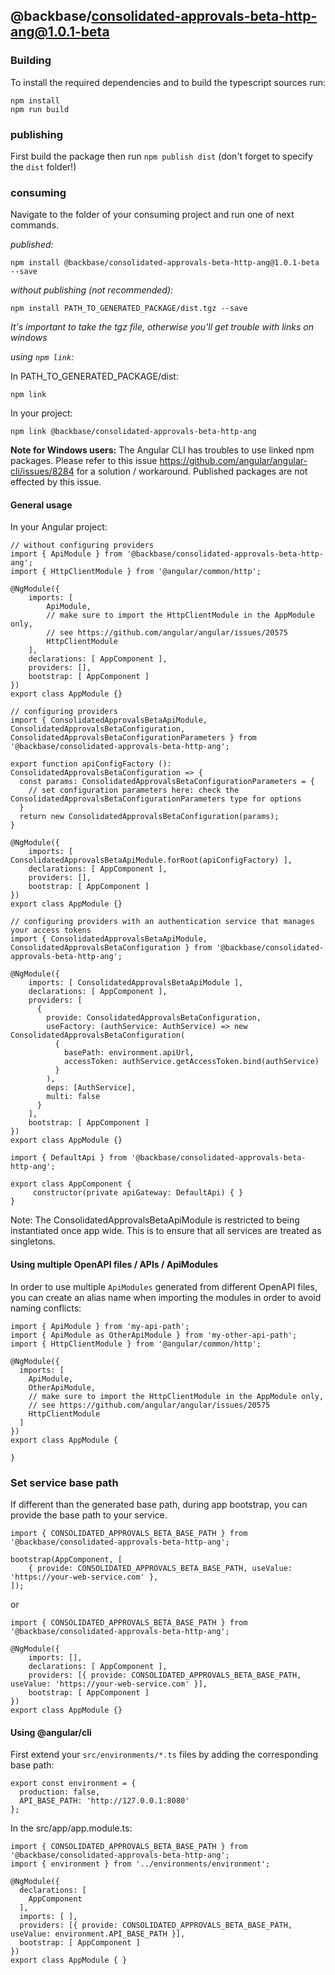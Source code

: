 ## @backbase/consolidated-approvals-beta-http-ang@1.0.1-beta

### Building

To install the required dependencies and to build the typescript sources run:
```
npm install
npm run build
```

### publishing

First build the package then run ```npm publish dist``` (don't forget to specify the `dist` folder!)

### consuming

Navigate to the folder of your consuming project and run one of next commands.

_published:_

```
npm install @backbase/consolidated-approvals-beta-http-ang@1.0.1-beta --save
```

_without publishing (not recommended):_

```
npm install PATH_TO_GENERATED_PACKAGE/dist.tgz --save
```

_It's important to take the tgz file, otherwise you'll get trouble with links on windows_

_using `npm link`:_

In PATH_TO_GENERATED_PACKAGE/dist:
```
npm link
```

In your project:
```
npm link @backbase/consolidated-approvals-beta-http-ang
```

__Note for Windows users:__ The Angular CLI has troubles to use linked npm packages.
Please refer to this issue https://github.com/angular/angular-cli/issues/8284 for a solution / workaround.
Published packages are not effected by this issue.


#### General usage

In your Angular project:


```
// without configuring providers
import { ApiModule } from '@backbase/consolidated-approvals-beta-http-ang';
import { HttpClientModule } from '@angular/common/http';

@NgModule({
    imports: [
        ApiModule,
        // make sure to import the HttpClientModule in the AppModule only,
        // see https://github.com/angular/angular/issues/20575
        HttpClientModule
    ],
    declarations: [ AppComponent ],
    providers: [],
    bootstrap: [ AppComponent ]
})
export class AppModule {}
```

```
// configuring providers
import { ConsolidatedApprovalsBetaApiModule, ConsolidatedApprovalsBetaConfiguration, ConsolidatedApprovalsBetaConfigurationParameters } from '@backbase/consolidated-approvals-beta-http-ang';

export function apiConfigFactory (): ConsolidatedApprovalsBetaConfiguration => {
  const params: ConsolidatedApprovalsBetaConfigurationParameters = {
    // set configuration parameters here: check the ConsolidatedApprovalsBetaConfigurationParameters type for options
  }
  return new ConsolidatedApprovalsBetaConfiguration(params);
}

@NgModule({
    imports: [ ConsolidatedApprovalsBetaApiModule.forRoot(apiConfigFactory) ],
    declarations: [ AppComponent ],
    providers: [],
    bootstrap: [ AppComponent ]
})
export class AppModule {}
```

```
// configuring providers with an authentication service that manages your access tokens
import { ConsolidatedApprovalsBetaApiModule, ConsolidatedApprovalsBetaConfiguration } from '@backbase/consolidated-approvals-beta-http-ang';

@NgModule({
    imports: [ ConsolidatedApprovalsBetaApiModule ],
    declarations: [ AppComponent ],
    providers: [
      {
        provide: ConsolidatedApprovalsBetaConfiguration,
        useFactory: (authService: AuthService) => new ConsolidatedApprovalsBetaConfiguration(
          {
            basePath: environment.apiUrl,
            accessToken: authService.getAccessToken.bind(authService)
          }
        ),
        deps: [AuthService],
        multi: false
      }
    ],
    bootstrap: [ AppComponent ]
})
export class AppModule {}
```

```
import { DefaultApi } from '@backbase/consolidated-approvals-beta-http-ang';

export class AppComponent {
	 constructor(private apiGateway: DefaultApi) { }
}
```

Note: The ConsolidatedApprovalsBetaApiModule is restricted to being instantiated once app wide.
This is to ensure that all services are treated as singletons.

#### Using multiple OpenAPI files / APIs / ApiModules
In order to use multiple `ApiModules` generated from different OpenAPI files,
you can create an alias name when importing the modules
in order to avoid naming conflicts:
```
import { ApiModule } from 'my-api-path';
import { ApiModule as OtherApiModule } from 'my-other-api-path';
import { HttpClientModule } from '@angular/common/http';

@NgModule({
  imports: [
    ApiModule,
    OtherApiModule,
    // make sure to import the HttpClientModule in the AppModule only,
    // see https://github.com/angular/angular/issues/20575
    HttpClientModule
  ]
})
export class AppModule {

}
```


### Set service base path
If different than the generated base path, during app bootstrap, you can provide the base path to your service.

```
import { CONSOLIDATED_APPROVALS_BETA_BASE_PATH } from '@backbase/consolidated-approvals-beta-http-ang';

bootstrap(AppComponent, [
    { provide: CONSOLIDATED_APPROVALS_BETA_BASE_PATH, useValue: 'https://your-web-service.com' },
]);
```
or

```
import { CONSOLIDATED_APPROVALS_BETA_BASE_PATH } from '@backbase/consolidated-approvals-beta-http-ang';

@NgModule({
    imports: [],
    declarations: [ AppComponent ],
    providers: [{ provide: CONSOLIDATED_APPROVALS_BETA_BASE_PATH, useValue: 'https://your-web-service.com' }],
    bootstrap: [ AppComponent ]
})
export class AppModule {}
```


#### Using @angular/cli
First extend your `src/environments/*.ts` files by adding the corresponding base path:

```
export const environment = {
  production: false,
  API_BASE_PATH: 'http://127.0.0.1:8080'
};
```

In the src/app/app.module.ts:
```
import { CONSOLIDATED_APPROVALS_BETA_BASE_PATH } from '@backbase/consolidated-approvals-beta-http-ang';
import { environment } from '../environments/environment';

@NgModule({
  declarations: [
    AppComponent
  ],
  imports: [ ],
  providers: [{ provide: CONSOLIDATED_APPROVALS_BETA_BASE_PATH, useValue: environment.API_BASE_PATH }],
  bootstrap: [ AppComponent ]
})
export class AppModule { }
```
